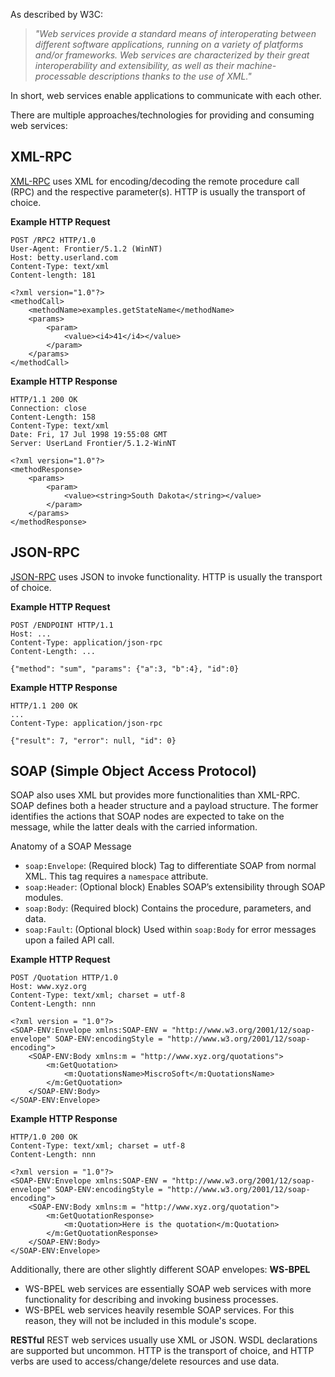 As described by W3C:
> _"Web services provide a standard means of interoperating between different software applications, running on a variety of platforms and/or frameworks. Web services are characterized by their great interoperability and extensibility, as well as their machine-processable descriptions thanks to the use of XML."_

In short, web services enable applications to communicate with each other.

There are multiple approaches/technologies for providing and consuming web services:
## XML-RPC
[XML-RPC](http://xmlrpc.com/spec.md) uses XML for encoding/decoding the remote procedure call (RPC) and the respective parameter(s). HTTP is usually the transport of choice.

**Example HTTP Request**
```http
POST /RPC2 HTTP/1.0
User-Agent: Frontier/5.1.2 (WinNT)
Host: betty.userland.com
Content-Type: text/xml
Content-length: 181

<?xml version="1.0"?>
<methodCall>
	<methodName>examples.getStateName</methodName>
	<params>
	    <param>
	 		<value><i4>41</i4></value>
 		</param>
	</params>
</methodCall>
```

**Example HTTP Response**
```http
HTTP/1.1 200 OK
Connection: close
Content-Length: 158
Content-Type: text/xml
Date: Fri, 17 Jul 1998 19:55:08 GMT
Server: UserLand Frontier/5.1.2-WinNT

<?xml version="1.0"?>
<methodResponse>
	<params>
		<param>
			<value><string>South Dakota</string></value>
		</param>
	</params>
</methodResponse>
```
## JSON-RPC
[JSON-RPC](https://www.jsonrpc.org/specification) uses JSON to invoke functionality. HTTP is usually the transport of choice.

**Example HTTP Request**
```http
POST /ENDPOINT HTTP/1.1
Host: ...
Content-Type: application/json-rpc
Content-Length: ...

{"method": "sum", "params": {"a":3, "b":4}, "id":0}
```

**Example HTTP Response**
```http
HTTP/1.1 200 OK
...
Content-Type: application/json-rpc

{"result": 7, "error": null, "id": 0}
```
## SOAP (Simple Object Access Protocol)
SOAP also uses XML but provides more functionalities than XML-RPC. SOAP defines both a header structure and a payload structure. The former identifies the actions that SOAP nodes are expected to take on the message, while the latter deals with the carried information.

Anatomy of a SOAP Message
- `soap:Envelope`: (Required block) Tag to differentiate SOAP from normal XML. This tag requires a `namespace` attribute.
- `soap:Header`: (Optional block) Enables SOAP’s extensibility through SOAP modules.
- `soap:Body`: (Required block) Contains the procedure, parameters, and data.
- `soap:Fault`: (Optional block) Used within `soap:Body` for error messages upon a failed API call.

**Example HTTP Request**
```http
POST /Quotation HTTP/1.0
Host: www.xyz.org
Content-Type: text/xml; charset = utf-8
Content-Length: nnn

<?xml version = "1.0"?>
<SOAP-ENV:Envelope xmlns:SOAP-ENV = "http://www.w3.org/2001/12/soap-envelope" SOAP-ENV:encodingStyle = "http://www.w3.org/2001/12/soap-encoding">
	<SOAP-ENV:Body xmlns:m = "http://www.xyz.org/quotations">
		<m:GetQuotation>
			<m:QuotationsName>MiscroSoft</m:QuotationsName>
		</m:GetQuotation>
	</SOAP-ENV:Body>
</SOAP-ENV:Envelope>
```

**Example HTTP Response**
```http
HTTP/1.0 200 OK
Content-Type: text/xml; charset = utf-8
Content-Length: nnn

<?xml version = "1.0"?>
<SOAP-ENV:Envelope xmlns:SOAP-ENV = "http://www.w3.org/2001/12/soap-envelope" SOAP-ENV:encodingStyle = "http://www.w3.org/2001/12/soap-encoding">
	<SOAP-ENV:Body xmlns:m = "http://www.xyz.org/quotation">
		<m:GetQuotationResponse>
			<m:Quotation>Here is the quotation</m:Quotation>
		</m:GetQuotationResponse>
	</SOAP-ENV:Body>
</SOAP-ENV:Envelope>
```

Additionally, there are other slightly different SOAP envelopes:
**WS-BPEL**
- WS-BPEL web services are essentially SOAP web services with more functionality for describing and invoking business processes.
- WS-BPEL web services heavily resemble SOAP services. For this reason, they will not be included in this module's scope.

**RESTful**
REST web services usually use XML or JSON. WSDL declarations are supported but uncommon. HTTP is the transport of choice, and HTTP verbs are used to access/change/delete resources and use data.